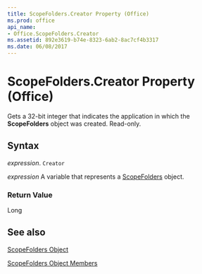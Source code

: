 ```yaml
---
title: ScopeFolders.Creator Property (Office)
ms.prod: office
api_name:
- Office.ScopeFolders.Creator
ms.assetid: 892e3619-b74e-8323-6ab2-8ac7cf4b3317
ms.date: 06/08/2017
---
```



# ScopeFolders.Creator Property (Office)

Gets a 32-bit integer that indicates the application in which the  **ScopeFolders** object was created. Read-only.


## Syntax

 _expression_. `Creator`

 _expression_ A variable that represents a [ScopeFolders](./Office.ScopeFolders.md) object.


### Return Value

Long


## See also


[ScopeFolders Object](Office.ScopeFolders.md)



[ScopeFolders Object Members](./overview/scopefolders-members-office.md)

